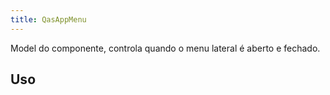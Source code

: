 ```yaml
---
title: QasAppMenu
---
```


Model do componente, controla quando o menu lateral é aberto e fechado.

<doc-api file="app-menu/QasAppMenu" name="QasAppMenu" />


## Uso
<doc-example file="QasAppMenu/Basic" title="Básico" />
